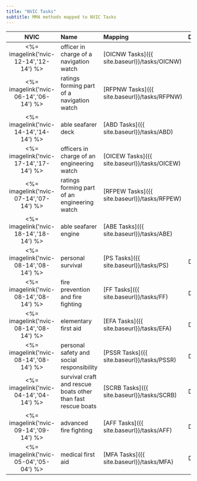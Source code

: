 ```yaml
---
title: "NVIC Tasks"
subtitle: MMA methods mapped to NVIC Tasks 
---
```


|NVIC  | Name | Mapping | D/E | 
|:-----:|:-----|:--------|:---:| 
| <%= imagelink('nvic-12-14','12-14') %>| officer in charge of a navigation watch| [OICNW Tasks]({{ site.baseurl}}/tasks/OICNW) | D | 
| <%= imagelink('nvic-06-14','06-14') %>| ratings forming part of a navigation watch| [RFPNW Tasks]({{ site.baseurl}}/tasks/RFPNW) | D | 
| <%= imagelink('nvic-14-14','14-14') %>| able seafarer deck| [ABD Tasks]({{ site.baseurl}}/tasks/ABD) | D | 
| <%= imagelink('nvic-17-14','17-14') %>| officers in charge of an engineering watch| [OICEW Tasks]({{ site.baseurl}}/tasks/OICEW) | E | 
| <%= imagelink('nvic-07-14','07-14') %>| ratings forming part of an engineering watch| [RFPEW Tasks]({{ site.baseurl}}/tasks/RFPEW) | E | 
| <%= imagelink('nvic-18-14','18-14') %>| able seafarer engine| [ABE Tasks]({{ site.baseurl}}/tasks/ABE) | E | 
| <%= imagelink('nvic-08-14','08-14') %>| personal survival| [PS Tasks]({{ site.baseurl}}/tasks/PS) | D/E | 
| <%= imagelink('nvic-08-14','08-14') %>| fire prevention and fire fighting| [FF Tasks]({{ site.baseurl}}/tasks/FF) | D/E | 
| <%= imagelink('nvic-08-14','08-14') %>| elementary first aid| [EFA Tasks]({{ site.baseurl}}/tasks/EFA) | D/E | 
| <%= imagelink('nvic-08-14','08-14') %>| personal safety and social responsibility| [PSSR Tasks]({{ site.baseurl}}/tasks/PSSR) | D/E | 
| <%= imagelink('nvic-04-14','04-14') %>| survival craft and rescue boats other than fast rescue boats| [SCRB Tasks]({{ site.baseurl}}/tasks/SCRB) | D/E | 
| <%= imagelink('nvic-09-14','09-14') %>| advanced fire fighting| [AFF Tasks]({{ site.baseurl}}/tasks/AFF) | D/E | 
| <%= imagelink('nvic-05-04','05-04') %>| medical first aid| [MFA Tasks]({{ site.baseurl}}/tasks/MFA) | D/E | 
